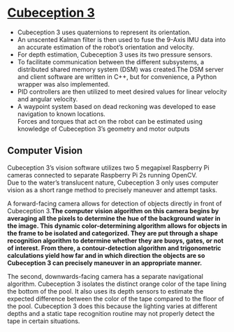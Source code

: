 # [Cubeception 3]( https://robonation.org/sites/default/files/SDRobotics101_2016_RoboSub_Journal.pdf)

* Cubeception 3 uses quaternions to represent its orientation.</br> 
* An unscented Kalman filter is then used
to fuse the 9-Axis IMU data into an accurate estimation of the
robot’s orientation and velocity. </br>
* For depth estimation, Cubeception 3 uses its two pressure
sensors.</br>
* To facilitate communication between the different
subsystems, a distributed shared
memory system (DSM) was created.The DSM server and client software are written in C++, but
for convenience, a Python wrapper was also implemented.  </br>
* PID controllers are then utilized to
meet desired values for linear velocity and angular velocity.</br>
* A waypoint system based on dead reckoning was developed
to ease navigation to known locations.</br>
Forces and torques that act on the robot can be
estimated using knowledge of Cubeception 3’s geometry and
motor outputs</br>

## Computer Vision
Cubeception 3’s vision software utilizes two 5 megapixel
Raspberry Pi cameras connected to separate Raspberry Pi 2s
running OpenCV.</br>
Due to the water’s translucent nature, Cubeception 3 only
uses computer vision as a short range method to precisely
maneuver and attempt tasks. </br>

A forward-facing camera allows for detection of objects
directly in front of Cubeception 3.__The computer vision
algorithm on this camera begins by averaging all the pixels to
determine the hue of the background water in the image. This
dynamic color-determining algorithm allows for objects in the
frame to be isolated and categorized. They are put through a
shape recognition algorithm to determine whether they are
buoys, gates, or not of interest. From there, a contour-detection
algorithm and trigonometric calculations yield how far and in
which direction the objects are so Cubeception 3 can precisely
maneuver in an appropriate manner.__</br>

The second, downwards-facing camera has a separate
navigational algorithm. Cubeception 3 isolates the distinct
orange color of the tape lining the bottom of the pool. It also
uses its depth sensors to estimate the expected difference
between the color of the tape compared to the floor of the pool.
Cubeception 3 does this because the lighting varies at different
depths and a static tape recognition routine may not properly
detect the tape in certain situations.
